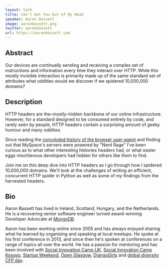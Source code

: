 ```yaml
---
layout: talk
title: Can't Get You Out of My Head
speaker: Aaron Bassett
image: aaronbassett.png
twitter: aaronbassett
url: https://aaronbassett.com
---
```


## Abstract
Our devices are continually sending and receiving a complex set of instructions and information every time they interact over HTTP. While this mostly invisible interaction is primarily made up of the same standard set of attributes what oddities would we discover if we spidered 10,000,000 domains?

## Description
HTTP headers are the–mostly–hidden backbone of our online infrastructure. However, for a standard designed to be consumed entirely by code, and rarely seen by people, HTTP headers contain a surprising amount of geeky humour and many oddities.

Since reading the [convoluted history of the browser user-agent](https://webaim.org/blog/user-agent-string-history/) and finding out that MySpace's servers were powered by "Nerd Rage" I've been curious as to what other interesting histories headers had, or what easter eggs mischievous developers had hidden for others like them to find.

Join me on this deep dive into HTTP headers as I go through how I spidered 10,000,000 domains. We'll look at the challenges of writing an efficient, concurrent HTTP spider in Python as well as some of my findings from the harvested headers.

## Bio
Aaron Bassett has lived in Ireland, Scotland, Hungary, and the Netherlands. He is a recovering senior software engineer turned award-winning Developer Advocate at [MongoDB](https://mongodb.com).

Aaron has been working online since 2005 and has always enjoyed sharing what he learned by organising and speaking at local meetups. He spoke at his first conference in 2013, and since then he's spoken at conferences on a range of topics all over the world. He has a passion for mentoring and has been involved with [Social Innovation Camp UK](https://en.wikipedia.org/wiki/Social_Innovation_Camp), [Social Innovation Camp Kosovo](http://unicefstories.org/tag/social-innovation-camp-kosovo/), [Startup Weekend](https://startupweekend.org/), [Open Glasgow](http://futurecity.glasgow.gov.uk/hacking-the-future/), [DjangoGirls](https://djangogirls.org/) and [global diversity CFP day](https://www.globaldiversitycfpday.com/events/101).




